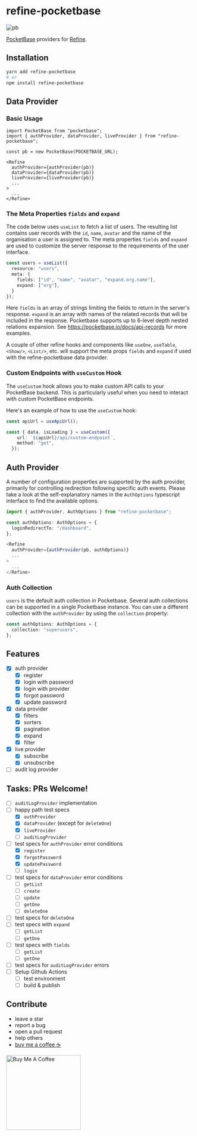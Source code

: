# refine-pocketbase
![pb](https://github.com/necatiozmen/refine-pocketbase/assets/18739364/4c5e6c43-42f3-4d7f-88c2-74970144308b)

[PocketBase](https://pocketbase.io/) providers for [Refine](https://refine.dev/).

## Installation

``` sh
yarn add refine-pocketbase
# or
npm install refine-pocketbase
```

## Data Provider

### Basic Usage

``` tsx
import PocketBase from "pocketbase";
import { authProvider, dataProvider, liveProvider } from "refine-pocketbase";

const pb = new PocketBase(POCKETBASE_URL);

<Refine
  authProvider={authProvider(pb)}
  dataProvider={dataProvider(pb)}
  liveProvider={liveProvider(pb)}
  ...
>
  ...
</Refine>
```

### The Meta Properties `fields` and `expand`

The code below uses `useList` to fetch a list of users. The resulting list contains user records with the `id`, `name`, `avatar` and the name of the organisation a user is assigned to. The meta properties `fields` and `expand` are used to customize the server response to the requirements of the user interface. 

``` ts
const users = useList({
  resource: "users",
  meta: {
    fields: ["id", "name", "avatar", "expand.org.name"],
    expand: ["org"],
  }
});
```

Here `fields` is an array of strings limiting the fields to return in the server's response. `expand` is an array with names of the related records that will be included in the response. Pocketbase supports up to 6-level depth nested relations expansion. See https://pocketbase.io/docs/api-records for more examples.

A couple of other refine hooks and components like `useOne`, `useTable`, `<Show/>`, `<List/>`, etc. will support the meta props `fields` and `expand` if used with the refine-pocketbase data provider.

### Custom Endpoints with `useCustom` Hook

The `useCustom` hook allows you to make custom API calls to your PocketBase backend. This is particularly useful when you need to interact with custom PocketBase endpoints.

Here's an example of how to use the `useCustom` hook:
``` ts
const apiUrl = useApiUrl();

const { data, isLoading } = useCustom({
    url: `${apiUrl}/api/custom-endpoint`,
    method: "get",
  });
```


## Auth Provider

A number of configuration properties are supported by the auth provider, primarily for controlling redirection following specific auth events. Please take a look at the self-explanatory names in the `AuthOptions` typescript interface to find the available options.
 
``` ts
import { authProvider, AuthOptions } from "refine-pocketbase";

const authOptions: AuthOptions = {
  loginRedirectTo: "/dashboard",
};

<Refine
  authProvider={authProvider(pb, authOptions)}
  ...
>
  ...
</Refine>
```

### Auth Collection 

`users` is the default auth collection in Pocketbase. Several auth collections can be supported in a single Pocketbase instance. You can use a different collection with the `authProvider` by using the `collection` property:

``` ts
const authOptions: AuthOptions = {
  collection: "superusers",
};
```

## Features

- [x] auth provider
  - [x] register
  - [x] login with password
  - [x] login with provider
  - [x] forgot password
  - [x] update password
- [x] data provider
  - [x] filters
  - [x] sorters
  - [x] pagination
  - [x] expand
  - [x] filter
- [x] live provider
  - [x] subscribe
  - [x] unsubscribe
- [ ] audit log provider

## Tasks: PRs Welcome!

- [ ] `auditLogProvider` implementation 
- [ ] happy path test specs
  - [x] `authProvider`
  - [x] `dataProvider` (except for `deleteOne`)
  - [x] `liveProvider`
  - [ ] `auditLogProvider`
- [ ] test specs for `authProvider` error conditions
  - [x] `register`
  - [x] `forgotPassword`
  - [x] `updatePassword`
  - [ ] `login`
- [ ] test specs for `dataProvider` error conditions
  - [ ] `getList`
  - [ ] `create`
  - [ ] `update`
  - [ ] `getOne`
  - [ ] `deleteOne`
- [ ] test specs for `deleteOne`
- [ ] test specs with `expand`
  - [ ] `getList`
  - [ ] `getOne`
- [ ] test specs with `fields`
  - [ ] `getList`
  - [ ] `getOne`
- [ ] test specs for `auditLogProvider` errors
- [ ] Setup Github Actions
  - [ ] test environment
  - [ ] build & publish

## Contribute

- leave a star
- report a bug
- open a pull request
- help others
- [buy me a coffee ☕](https://www.buymeacoffee.com/kruschid)

<a href="https://www.buymeacoffee.com/kruschid" target="_blank"><img width="200px" src="https://cdn.buymeacoffee.com/buttons/v2/default-orange.png" alt="Buy Me A Coffee" ></a>
